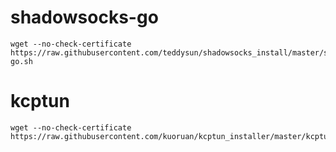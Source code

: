 # shadowsocks-go
```
wget --no-check-certificate https://raw.githubusercontent.com/teddysun/shadowsocks_install/master/shadowsocks-go.sh
```

# kcptun
```
wget --no-check-certificate https://raw.githubusercontent.com/kuoruan/kcptun_installer/master/kcptun.sh
```
